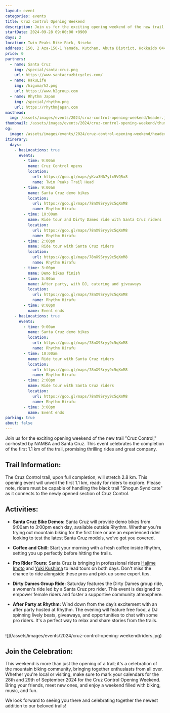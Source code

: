 ```yaml
---
layout: event
categories: events
title: Cruz Control Opening Weekend
description: Join us for the exciting opening weekend of the new trail "Cruz Control," co-hosted by NAMBA and Santa Cruz. This event celebrates the completion of the first 1.1 km of the trail, promising thrilling rides and great company.
startDate: 2024-09-28 09:00:00 +0900
days: 2
location: Twin Peaks Bike Park, Niseko
address: 150, 2 Aza-150-1 Yamada, Kutchan, Abuta District, Hokkaido 044-0081
price: 0
partners:
  - name: Santa Cruz
    img: /special/santa-cruz.png
    url: https://www.santacruzbicycles.com/
  - name: HakuLife
    img: /higuma/h2.png
    url: https://www.h2group.com
  - name: Rhythm Japan
    img: /special/rhythm.png
    url: https://rhythmjapan.com
masthead:
  img: /assets/images/events/2024/cruz-control-opening-weekend/header.jpg
thumbnail: /assets/images/events/2024/cruz-control-opening-weekend/thumb.jpg
og:
  image: /assets/images/events/2024/cruz-control-opening-weekend/header.jpg
itinerary:
  days:
    - hasLocations: true
      events:
        - time: 9:00am
          name: Cruz Control opens
          location:
            url: https://goo.gl/maps/yKza3NA7yfx5VQRx8
            name: Twin Peaks Trail Head
        - time: 9:00am
          name: Santa Cruz demo bikes
          location:
            url: https://goo.gl/maps/78nX9Sryy9c5qXmM8
            name: Rhythm Hirafu
        - time: 10:00am
          name: Ride tour and Dirty Dames ride with Santa Cruz riders
          location:
            url: https://goo.gl/maps/78nX9Sryy9c5qXmM8
            name: Rhythm Hirafu
        - time: 2:00pm
          name: Ride tour with Santa Cruz riders
          location:
            url: https://goo.gl/maps/78nX9Sryy9c5qXmM8
            name: Rhythm Hirafu
        - time: 3:00pm
          name: Demo bikes finish
        - time: 5:00am
          name: After party, with DJ, catering and giveaways
          location:
            url: https://goo.gl/maps/78nX9Sryy9c5qXmM8
            name: Rhythm Hirafu
        - time: 8:00pm
          name: Event ends
    - hasLocations: true
      events:
        - time: 9:00am
          name: Santa Cruz demo bikes
          location:
            url: https://goo.gl/maps/78nX9Sryy9c5qXmM8
            name: Rhythm Hirafu
        - time: 10:00am
          name: Ride tour with Santa Cruz riders
          location:
            url: https://goo.gl/maps/78nX9Sryy9c5qXmM8
            name: Rhythm Hirafu
        - time: 2:00pm
          name: Ride tour with Santa Cruz riders
          location:
            url: https://goo.gl/maps/78nX9Sryy9c5qXmM8
            name: Rhythm Hirafu
        - time: 3:00pm
          name: Event ends
parking: true
about: false
---
```

Join us for the exciting opening weekend of the new trail "Cruz Control," co-hosted by NAMBA and Santa Cruz. This event celebrates the completion of the first 1.1 km of the trail, promising thrilling rides and great company.

## Trail Information:

The Cruz Control trail, upon full completion, will stretch 2.8 km. This opening event will unveil the first 1.1 km, ready for riders to explore. Please note, riders must be capable of handling the black trail "Shogun Syndicate" as it connects to the newly opened section of Cruz Control.

<!-- TRAILFORKS WIDGET START -->
<div class="TrailforksWidgetTrail" data-w="100%" data-h="350px" data-trailid="753804" data-activitytype="1" data-map="1" data-basemap="trailforks" data-elevation="1" data-photos="0" data-title="0" data-info="1" data-trail_opacity="25" data-v="2" data-basicmap="1"></div>

<script type="application/javascript" src="https://es.pinkbike.org/326/sprt/j/trailforks/iframeResizer.min.js"></script>
<script type="text/javascript">
var script = document.createElement("script"); script.setAttribute("src", "https://es.pinkbike.org/ttl-86400/sprt/j/trailforks/widget.js?units=metric"); document.getElementsByTagName("head")[0].appendChild(script); var widgetCheck = false;
</script>
<!-- TRAILFORKS WIDGET END -->

## Activities:

- <strong>Santa Cruz Bike Demos:</strong> Santa Cruz will provide demo bikes from 9:00am to 3:00pm each day, available outside Rhythm. Whether you're trying out mountain biking for the first time or are an experienced rider looking to test the latest Santa Cruz models, we’ve got you covered.

- <strong>Coffee and Chill:</strong> Start your morning with a fresh coffee inside Rhythm, setting you up perfectly before hitting the trails.

- <strong>Pro Rider Tours:</strong> Santa Cruz is bringing in professional riders <a href="https://www.instagram.com/hajimeeeee/" target="_blank">Hajime Imoto</a> and <a href="https://www.instagram.com/yukikushima/" target="_blank">Yuki Kushima</a> to lead tours on both days. Don't miss the chance to ride alongside these pros and pick up some expert tips.

- <strong>Dirty Dames Group Ride:</strong> Saturday features the Dirty Dames group ride, a women's ride led by a Santa Cruz pro rider. This event is designed to empower female riders and foster a supportive community atmosphere.

- <strong>After Party at Rhythm:</strong> Wind down from the day’s excitement with an after party hosted at Rhythm. The evening will feature free food, a DJ spinning lively beats, giveaways, and opportunities to chat with some pro riders. It's a perfect way to relax and share stories from the trails.

<br />
![](/assets/images/events/2024/cruz-control-opening-weekend/riders.jpg)

## Join the Celebration:

This weekend is more than just the opening of a trail; it's a celebration of the mountain biking community, bringing together enthusiasts from all over. Whether you're local or visiting, make sure to mark your calendars for the 28th and 29th of September 2024 for the Cruz Control Opening Weekend. Bring your friends, meet new ones, and enjoy a weekend filled with biking, music, and fun.

We look forward to seeing you there and celebrating together the newest addition to our beloved trails!
